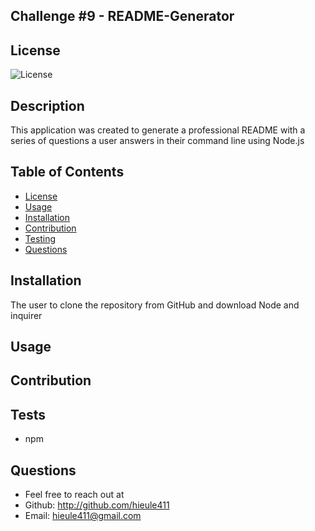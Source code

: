 ## Challenge #9 - README-Generator

## License
![License](https://img.shields.io/badge/license-mit-informational.svg)
## Description

This application was created to generate a professional README with a series of questions a user answers in their command line using Node.js

## Table of Contents 

* [License](#license)
* [Usage](#usage)
* [Installation](#installation)
* [Contribution](#contribution)
* [Testing](#testing)
* [Questions](#questions)

## Installation

The user to clone the repository from GitHub and download Node and inquirer

## Usage

## Contribution

## Tests
* npm

## Questions
* Feel free to reach out at
* Github: http://github.com/hieule411
* Email: hieule411@gmail.com
